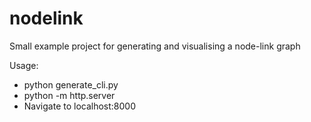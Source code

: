 # nodelink
Small example project for generating and visualising a node-link graph

Usage:

- python generate_cli.py
- python -m http.server
- Navigate to localhost:8000
